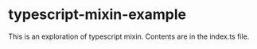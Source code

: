 # typescript-mixin-example

This is an exploration of typescript mixin. Contents are in the index.ts file.

